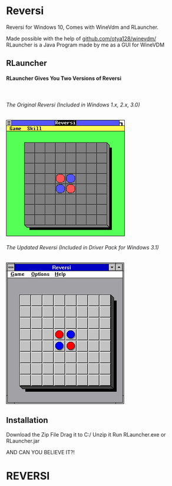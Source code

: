 # Reversi
Reversi for Windows 10, Comes with WineVdm and RLauncher. 

Made possible with the help of <a href="url"> github.com/otya128/winevdm/ </a>
<br>
RLauncher is a Java Program made by me as a GUI for WineVDM
<H2>RLauncher</H2>
<h4>RLauncher Gives You Two Versions of Reversi</h4>
<br>
<h6>The Original Reversi (Included in Windows 1.x, 2.x, 3.0)</h6>
<img src="R1.png" alt="Windows 1.0 Running Reversi">
<h6>The Updated Reversi (Included in Driver Pack for Windows 3.1)</h6>
<img src="R31.png" alt="Windows 1.0 Running Reversi">

<h2>Installation</h2>
Download the Zip File
Drag it to C:/
Unzip it
Run RLauncher.exe or RLauncher.jar

AND CAN YOU BELIEVE IT?!

<H1>REVERSI</H1>
